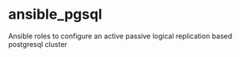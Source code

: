 # ansible_pgsql
Ansible roles to configure an active passive logical replication based postgresql cluster
